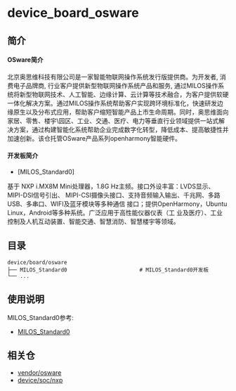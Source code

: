 # device_board_osware

## 简介

#### OSware简介

北京奥思维科技有限公司是一家智能物联网操作系统发行版提供商。为开发者, 消费电子品牌商, 行业客户提供新型物联网操作系统产品和服务, 通过MILOS操作系统将新型物联网技术、人工智能、边缘计算、云计算等技术融合，为客户提供软硬一体化解决方案。通过MILOS操作系统帮助客户实现跨环境标准化，快速研发边缘原生以及分布式应用，帮助客户缩短智能产品上市生命周期。同时，奥思维面向家居、零售、楼宇\园区、工业、交通、医疗、电力等垂直行业领域提供一站式解决方案，通过构建智能化系统帮助企业完成数字化转型，降低成本、提高敏捷性并加速创新。该仓托管OSware产品系列openharmony智能硬件。

#### 开发板简介

- [MILOS_Standard0]

基于 NXP i.MX8M Mini处理器，1.8G Hz主频。接⼝外设丰富：LVDS显⽰、MIPI-DSI信号引出、 MIPI-CSI摄像头接⼝、⽀持⾳频输⼊输出、千兆⽹、多路USB、多串⼝、WIFI及蓝⽛模块等多种通信 接⼝；提供OpenHarmony，Ubuntu Linux，Android等多种系统。⼴泛应⽤于⾼性能仪器仪表（⼯ 业及医疗）、⼯业控制及⼈机互动装置、智能交通、智慧消防、智慧楼宇等领域。

## 目录

```
device/board/osware
├── MILOS_Standard0                       # MILOS_Standard0开发板
└── ...
```

## 使用说明

MILOS_Standard0参考:
- [MILOS_Standard0](https://gitee.com/openharmony-sig/device_board_osware/blob/master/imx8mm/README_zh.md)

## 相关仓

* [vendor/osware](https://gitee.com/openharmony/vendor_osware)
* [device/soc/nxp](https://gitee.com/openharmony/device_soc_nxp)